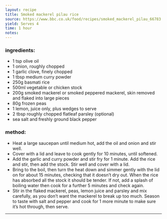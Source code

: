 ```yaml
---
layout: recipe
title: Smoked mackerel pilau rice
source: https://www.bbc.co.uk/food/recipes/smoked_mackerel_pilau_66783
yield: Serves 4
time: 1 hour
notes: 
---
```


### ingredients:
- 1 tsp olive oil
- 1 onion, roughly chopped
- 1 garlic clove, finely chopped
- 1 tbsp medium curry powder
- 250g basmati rice
- 500ml vegetable or chicken stock
- 200g smoked mackerel or smoked peppered mackerel, skin removed and flaked into large pieces
- 80g frozen peas
- 1 lemon, juice only, plus wedges to serve
- 2 tbsp roughly chopped flatleaf parsley (optional)
- sea salt and freshly ground black pepper

### method:
- Heat a large saucepan until medium hot, add the oil and onion and stir well.
- Cover with a lid and leave to cook gently for 10 minutes, until softened.
- Add the garlic and curry powder and stir fry for 1 minute. Add the rice and stir, then add the stock. Stir well and cover with a lid.
- Bring to the boil, then turn the heat down and simmer gently with the lid on for about 15 minutes, checking that it doesn’t dry out. When the rice has absorbed all the stock it should be tender. If not, add a splash of  boiling water then cook for a further 5 minutes and check again.
- Stir in the flaked mackerel, peas, lemon juice and parsley and mix carefully, as you don’t want the mackerel to break up too much. Season to taste with salt and pepper and cook for 1 more minute to make sure it’s hot through, then serve.
---